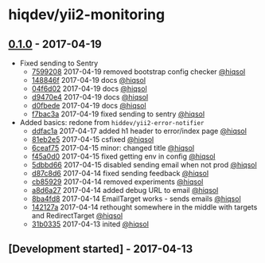 # hiqdev/yii2-monitoring

## [0.1.0] - 2017-04-19

- Fixed sending to Sentry
    - [7599208] 2017-04-19 removed bootstrap config checker [@hiqsol]
    - [148846f] 2017-04-19 docs [@hiqsol]
    - [04f6d02] 2017-04-19 docs [@hiqsol]
    - [d9470e4] 2017-04-19 docs [@hiqsol]
    - [d0fbede] 2017-04-19 docs [@hiqsol]
    - [f7bac3a] 2017-04-19 fixed sending to sentry [@hiqsol]
- Added basics: redone from `hiddev/yii2-error-notifier`
    - [ddfac1a] 2017-04-17 added h1 header to error/index page [@hiqsol]
    - [81eb2e5] 2017-04-15 csfixed [@hiqsol]
    - [6ceaf75] 2017-04-15 minor: changed title [@hiqsol]
    - [f45a0d0] 2017-04-15 fixed getting env in config [@hiqsol]
    - [5dbbd66] 2017-04-15 disabled sending email when not prod [@hiqsol]
    - [d87c8d6] 2017-04-14 fixed sending feedback [@hiqsol]
    - [cb85929] 2017-04-14 removed experiments [@hiqsol]
    - [a8d6a27] 2017-04-14 added debug URL to email [@hiqsol]
    - [8ba4fd8] 2017-04-14 EmailTarget works - sends emails [@hiqsol]
    - [142127a] 2017-04-14 rethought somewhere in the middle with targets and RedirectTarget [@hiqsol]
    - [31b0335] 2017-04-13 inited [@hiqsol]

## [Development started] - 2017-04-13

[@hiqsol]: https://github.com/hiqsol
[sol@hiqdev.com]: https://github.com/hiqsol
[@SilverFire]: https://github.com/SilverFire
[d.naumenko.a@gmail.com]: https://github.com/SilverFire
[@tafid]: https://github.com/tafid
[andreyklochok@gmail.com]: https://github.com/tafid
[@BladeRoot]: https://github.com/BladeRoot
[bladeroot@gmail.com]: https://github.com/BladeRoot
[ddfac1a]: https://github.com/hiqdev/yii2-monitoring/commit/ddfac1a
[81eb2e5]: https://github.com/hiqdev/yii2-monitoring/commit/81eb2e5
[6ceaf75]: https://github.com/hiqdev/yii2-monitoring/commit/6ceaf75
[f45a0d0]: https://github.com/hiqdev/yii2-monitoring/commit/f45a0d0
[5dbbd66]: https://github.com/hiqdev/yii2-monitoring/commit/5dbbd66
[d87c8d6]: https://github.com/hiqdev/yii2-monitoring/commit/d87c8d6
[cb85929]: https://github.com/hiqdev/yii2-monitoring/commit/cb85929
[a8d6a27]: https://github.com/hiqdev/yii2-monitoring/commit/a8d6a27
[8ba4fd8]: https://github.com/hiqdev/yii2-monitoring/commit/8ba4fd8
[142127a]: https://github.com/hiqdev/yii2-monitoring/commit/142127a
[31b0335]: https://github.com/hiqdev/yii2-monitoring/commit/31b0335
[Under development]: https://github.com/hiqdev/yii2-monitoring/releases
[148846f]: https://github.com/hiqdev/yii2-monitoring/commit/148846f
[04f6d02]: https://github.com/hiqdev/yii2-monitoring/commit/04f6d02
[d9470e4]: https://github.com/hiqdev/yii2-monitoring/commit/d9470e4
[d0fbede]: https://github.com/hiqdev/yii2-monitoring/commit/d0fbede
[f7bac3a]: https://github.com/hiqdev/yii2-monitoring/commit/f7bac3a
[7599208]: https://github.com/hiqdev/yii2-monitoring/commit/7599208
[0.1.0]: https://github.com/hiqdev/yii2-monitoring/releases/tag/0.1.0
